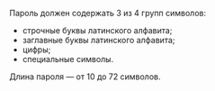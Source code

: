 Пароль должен содержать 3 из 4 групп символов:

  * строчные буквы латинского алфавита;
  * заглавные буквы латинского алфавита;
  * цифры;
  * специальные символы.

Длина пароля — от 10 до 72 символов.
